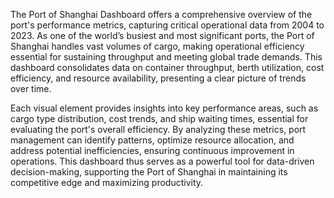 The Port of Shanghai Dashboard offers a comprehensive overview of the port's performance metrics, capturing critical operational data from 2004 to 2023. As one of the world’s busiest and most significant ports, the Port of Shanghai handles vast volumes of cargo, making operational efficiency essential for sustaining throughput and meeting global trade demands. This dashboard consolidates data on container throughput, berth utilization, cost efficiency, and resource availability, presenting a clear picture of trends over time.

Each visual element provides insights into key performance areas, such as cargo type distribution, cost trends, and ship waiting times, essential for evaluating the port's overall efficiency. By analyzing these metrics, port management can identify patterns, optimize resource allocation, and address potential inefficiencies, ensuring continuous improvement in operations. This dashboard thus serves as a powerful tool for data-driven decision-making, supporting the Port of Shanghai in maintaining its competitive edge and maximizing productivity.
